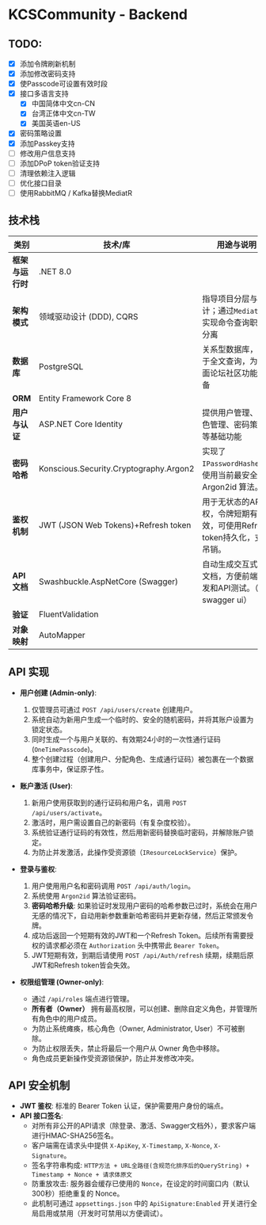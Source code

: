 # KCSCommunity - Backend

## TODO:

- [x] 添加令牌刷新机制
- [x] 添加修改密码支持
- [x] 使Passcode可设置有效时段
- [x] 接口多语言支持
  - [x] 中国简体中文cn-CN
  - [x] 台湾正体中文cn-TW
  - [x] 美国英语en-US
- [x] 密码策略设置
- [x] 添加Passkey支持
- [ ] 修改用户信息支持
- [ ] 添加DPoP token验证支持
- [ ] 清理依赖注入逻辑
- [ ] 优化接口目录
- [ ] 使用RabbitMQ / Kafka替换MediatR

## 技术栈
| 类别             | 技术/库                                   | 用途与说明                                        |
| ---------------- |----------------------------------------|----------------------------------------------|
| **框架与运行时** | .NET 8.0                               |                                              |
| **架构模式**     | 领域驱动设计 (DDD), CQRS                     | 指导项目分层与设计；通过`MediatR`库实现命令查询职责分离             |
| **数据库**       | PostgreSQL                             | 关系型数据库，善于全文查询，为后面论坛社区功能准备                    |
| **ORM**          | Entity Framework Core 8                |                                              |
| **用户与认证**   | ASP.NET Core Identity                  | 提供用户管理、角色管理、密码策略等基础功能                        |
| **密码哈希**     | Konscious.Security.Cryptography.Argon2 | 实现了 `IPasswordHasher`，使用当前最安全的 Argon2id 算法。  |
| **鉴权机制**     | JWT (JSON Web Tokens)+Refresh token    | 用于无状态的API鉴权，令牌短期有效，可使用Refresh token持久化，支持吊销。 |
| **API 文档**     | Swashbuckle.AspNetCore (Swagger)       | 自动生成交互式API文档，方便前端开发和API测试。（带swagger ui）      |
| **验证**         | FluentValidation                       |                                              |
| **对象映射**     | AutoMapper                             |                                              |

## API 实现

*   **用户创建 (Admin-only)**:
    1.  仅管理员可通过 `POST /api/users/create` 创建用户。
    2.  系统自动为新用户生成一个临时的、安全的随机密码，并将其账户设置为锁定状态。
    3.  同时生成一个与用户关联的、有效期24小时的一次性通行证码 (`OneTimePasscode`)。
    4.  整个创建过程（创建用户、分配角色、生成通行证码）被包裹在一个数据库事务中，保证原子性。

*   **账户激活 (User)**:
    1.  新用户使用获取到的通行证码和用户名，调用 `POST /api/users/activate`。
    2.  激活时，用户需设置自己的新密码（有复杂度校验）。
    3.  系统验证通行证码的有效性，然后用新密码替换临时密码，并解除账户锁定。
    4.  为防止并发激活，此操作受资源锁（`IResourceLockService`）保护。

*   **登录与鉴权**:
    1.  用户使用用户名和密码调用 `POST /api/auth/login`。
    2.  系统使用 `Argon2id` 算法验证密码。
    3.  **密码哈希升级**: 如果验证时发现用户密码的哈希参数已过时，系统会在用户无感的情况下，自动用新参数重新哈希密码并更新存储，然后正常颁发令牌。
    4.  成功后返回一个短期有效的JWT和一个Refresh Token。后续所有需要授权的请求都必须在 `Authorization` 头中携带此 `Bearer Token`。
    5.  JWT短期有效，到期后请使用 `POST /api/Auth/refresh` 续期，续期后原JWT和Refresh token皆会失效。

*   **权限组管理 (Owner-only)**:
    *   通过 `/api/roles` 端点进行管理。
    *   **所有者（Owner）** 拥有最高权限，可以创建、删除自定义角色，并管理所有角色中的用户成员。
    *   为防止系统瘫痪，核心角色（Owner, Administrator, User）不可被删除。
    *   为防止权限丢失，禁止将最后一个用户从 Owner 角色中移除。
    *   角色成员更新操作受资源锁保护，防止并发修改冲突。

## API 安全机制

*   **JWT 鉴权**: 标准的 Bearer Token 认证，保护需要用户身份的端点。
*   **API 接口签名**:
    *   对所有非公开的API请求（除登录、激活、Swagger文档外），要求客户端进行HMAC-SHA256签名。
    *   客户端需在请求头中提供 `X-ApiKey`, `X-Timestamp`, `X-Nonce`, `X-Signature`。
    *   签名字符串构成: `HTTP方法 + URL全路径(含规范化排序后的QueryString) + Timestamp + Nonce + 请求体原文`
    *   防重放攻击: 服务器会缓存已使用的 `Nonce`，在设定的时间窗口内（默认300秒）拒绝重复的 Nonce。
    *   此机制可通过 `appsettings.json` 中的 `ApiSignature:Enabled` 开关进行全局启用或禁用（开发时可禁用以方便调试）。
